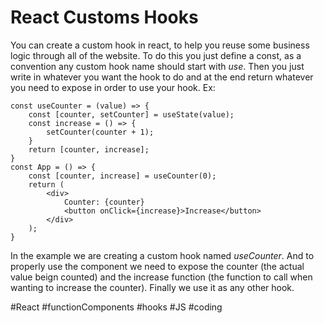 # React Customs Hooks
You can create a custom hook in react, to help you reuse some business logic through all of the website.
To do this you just define a const, as a convention any custom hook name should start with *use*.
Then you just write in whatever you want the hook to do and at the end return whatever you need to expose in order to
use your hook.
Ex:
```JS
const useCounter = (value) => {
    const [counter, setCounter] = useState(value);
    const increase = () => {
        setCounter(counter + 1);
    }
    return [counter, increase];
}
const App = () => {
    const [counter, increase] = useCounter(0);
    return (
        <div>
            Counter: {counter}
            <button onClick={increase}>Increase</button>
        </div>
    );
}
```
In the example we are creating a custom hook named *useCounter*. And to properly use the component we need to expose the counter (the actual value beign counted)
and the increase function (the function to call when wanting to increase the counter). Finally we use it as any other hook.

  #React #functionComponents #hooks #JS #coding 
